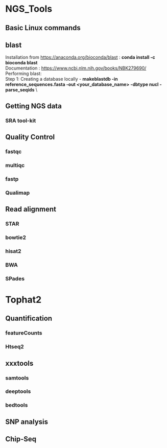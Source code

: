 # NGS_Tools

## Basic Linux commands

## blast

Installation from https://anaconda.org/bioconda/blast : **conda install -c bioconda blast** \
Documentation : https://www.ncbi.nlm.nih.gov/books/NBK279690/  \
Performing blast: \
Step 1: Creating a database locally - **makeblastdb -in reference_sequences.fasta -out <your_database_name> -dbtype nucl -parse_seqids** \


## Getting NGS data

### SRA tool-kit


## Quality Control
### fastqc
### multiqc
### fastp
### Qualimap

## Read alignment

### STAR
### bowtie2
### hisat2
### BWA
### SPades
# Tophat2

## Quantification
### featureCounts
### Htseq2


## xxxtools
### samtools
### deeptools
### bedtools


## SNP analysis

## Chip-Seq






